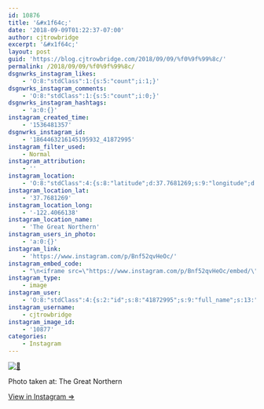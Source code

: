 ```yaml
---
id: 10876
title: '&#x1f64c;'
date: '2018-09-09T01:22:37-07:00'
author: cjtrowbridge
excerpt: '&#x1f64c;'
layout: post
guid: 'https://blog.cjtrowbridge.com/2018/09/09/%f0%9f%99%8c/'
permalink: /2018/09/09/%f0%9f%99%8c/
dsgnwrks_instagram_likes:
    - 'O:8:"stdClass":1:{s:5:"count";i:1;}'
dsgnwrks_instagram_comments:
    - 'O:8:"stdClass":1:{s:5:"count";i:0;}'
dsgnwrks_instagram_hashtags:
    - 'a:0:{}'
instagram_created_time:
    - '1536481357'
dsgnwrks_instagram_id:
    - '1864463216145195932_41872995'
instagram_filter_used:
    - Normal
instagram_attribution:
    - ''
instagram_location:
    - 'O:8:"stdClass":4:{s:8:"latitude";d:37.7681269;s:9:"longitude";d:-122.4066138;s:4:"name";s:18:"The Great Northern";s:2:"id";i:1185019298196923;}'
instagram_location_lat:
    - '37.7681269'
instagram_location_long:
    - '-122.4066138'
instagram_location_name:
    - 'The Great Northern'
instagram_users_in_photo:
    - 'a:0:{}'
instagram_link:
    - 'https://www.instagram.com/p/Bnf52qvHeOc/'
instagram_embed_code:
    - "\n<iframe src=\"https://www.instagram.com/p/Bnf52qvHeOc/embed/\" width=\"612\" height=\"710\" frameborder=\"0\" scrolling=\"no\" allowtransparency=\"true\" class=\"insta-image-embed\"></iframe>\n"
instagram_type:
    - image
instagram_user:
    - 'O:8:"stdClass":4:{s:2:"id";s:8:"41872995";s:9:"full_name";s:13:"CJ Trowbridge";s:15:"profile_picture";s:141:"https://scontent.cdninstagram.com/vp/2a0bf6ee9c80fb714d5a904ec5a3e35b/5C2F601C/t51.2885-19/s150x150/13724650_1188772791164794_142557231_a.jpg";s:8:"username";s:12:"cjtrowbridge";}'
instagram_username:
    - cjtrowbridge
instagram_image_id:
    - '10877'
categories:
    - Instagram
---
```


[![🙌](https://blog.cjtrowbridge.com/wp-content/uploads/2018/09/1536481357-1-1.jpg)](https://www.instagram.com/p/Bnf52qvHeOc/)

Photo taken at: The Great Northern

[View in Instagram ⇒](https://www.instagram.com/p/Bnf52qvHeOc/)